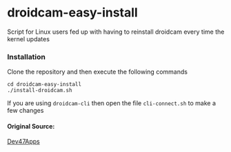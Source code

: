 # droidcam-easy-install

Script for Linux users fed up with having to reinstall droidcam every time the kernel updates

### Installation

Clone the repository and then execute the following commands

```
cd droidcam-easy-install
./install-droidcam.sh
```

If you are using `droidcam-cli` then open the file `cli-connect.sh` to make a few changes

#### Original Source: 

<a href="https://www.dev47apps.com/droidcam/linux/">Dev47Apps</a>
